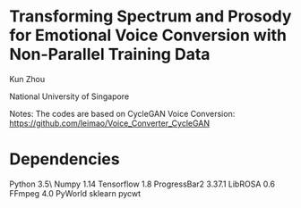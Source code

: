 # Transforming Spectrum and Prosody for Emotional Voice Conversion with Non-Parallel Training Data

Kun Zhou

National University of Singapore

Notes: 
The codes are based on CycleGAN Voice Conversion: https://github.com/leimao/Voice_Converter_CycleGAN

# Dependencies
  Python 3.5\\
  Numpy 1.14
  Tensorflow 1.8
  ProgressBar2 3.37.1
  LibROSA 0.6
  FFmpeg 4.0
  PyWorld
  sklearn
  pycwt



